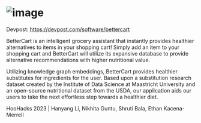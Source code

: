 # ![image](https://user-images.githubusercontent.com/76056263/227760490-636bac87-54ab-4b6a-b5b3-2ce5e7d347e2.png)

Devpost: https://devpost.com/software/bettercart

BetterCart is an intelligent grocery assistant that instantly provides healthier alternatives to items in your shopping cart! Simply add an item to your shopping cart and BetterCart will utilize its expansive database to provide alternative recommendations with higher nutritional value.

Utilizing knowledge graph embeddings, BetterCart provides healthier substitutes for ingredients for the user. Based upon a substitution research dataset created by the Institute of Data Science at Maastricht University and an open-source nutritional dataset from the USDA, our application aids our users to take the next effortless step towards a healthier diet.

HooHacks 2023 | Hanyang Li, Nikhita Guntu, Shruti Bala, Ethan Kacena-Merrell
